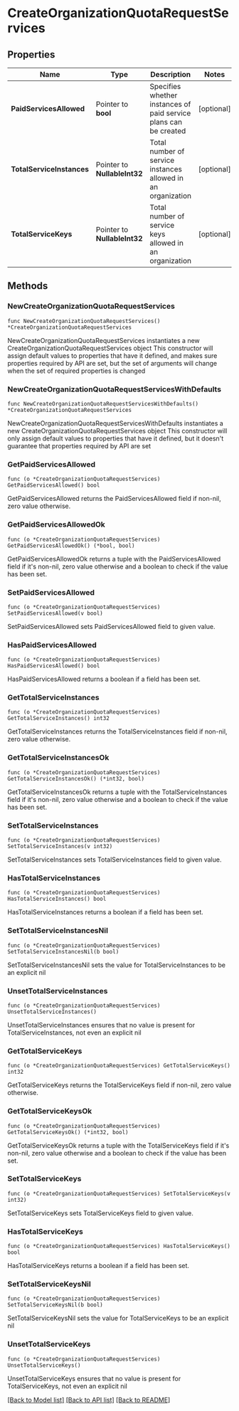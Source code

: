 # CreateOrganizationQuotaRequestServices

## Properties

Name | Type | Description | Notes
------------ | ------------- | ------------- | -------------
**PaidServicesAllowed** | Pointer to **bool** | Specifies whether instances of paid service plans can be created | [optional] 
**TotalServiceInstances** | Pointer to **NullableInt32** | Total number of service instances allowed in an organization | [optional] 
**TotalServiceKeys** | Pointer to **NullableInt32** | Total number of service keys allowed in an organization | [optional] 

## Methods

### NewCreateOrganizationQuotaRequestServices

`func NewCreateOrganizationQuotaRequestServices() *CreateOrganizationQuotaRequestServices`

NewCreateOrganizationQuotaRequestServices instantiates a new CreateOrganizationQuotaRequestServices object
This constructor will assign default values to properties that have it defined,
and makes sure properties required by API are set, but the set of arguments
will change when the set of required properties is changed

### NewCreateOrganizationQuotaRequestServicesWithDefaults

`func NewCreateOrganizationQuotaRequestServicesWithDefaults() *CreateOrganizationQuotaRequestServices`

NewCreateOrganizationQuotaRequestServicesWithDefaults instantiates a new CreateOrganizationQuotaRequestServices object
This constructor will only assign default values to properties that have it defined,
but it doesn't guarantee that properties required by API are set

### GetPaidServicesAllowed

`func (o *CreateOrganizationQuotaRequestServices) GetPaidServicesAllowed() bool`

GetPaidServicesAllowed returns the PaidServicesAllowed field if non-nil, zero value otherwise.

### GetPaidServicesAllowedOk

`func (o *CreateOrganizationQuotaRequestServices) GetPaidServicesAllowedOk() (*bool, bool)`

GetPaidServicesAllowedOk returns a tuple with the PaidServicesAllowed field if it's non-nil, zero value otherwise
and a boolean to check if the value has been set.

### SetPaidServicesAllowed

`func (o *CreateOrganizationQuotaRequestServices) SetPaidServicesAllowed(v bool)`

SetPaidServicesAllowed sets PaidServicesAllowed field to given value.

### HasPaidServicesAllowed

`func (o *CreateOrganizationQuotaRequestServices) HasPaidServicesAllowed() bool`

HasPaidServicesAllowed returns a boolean if a field has been set.

### GetTotalServiceInstances

`func (o *CreateOrganizationQuotaRequestServices) GetTotalServiceInstances() int32`

GetTotalServiceInstances returns the TotalServiceInstances field if non-nil, zero value otherwise.

### GetTotalServiceInstancesOk

`func (o *CreateOrganizationQuotaRequestServices) GetTotalServiceInstancesOk() (*int32, bool)`

GetTotalServiceInstancesOk returns a tuple with the TotalServiceInstances field if it's non-nil, zero value otherwise
and a boolean to check if the value has been set.

### SetTotalServiceInstances

`func (o *CreateOrganizationQuotaRequestServices) SetTotalServiceInstances(v int32)`

SetTotalServiceInstances sets TotalServiceInstances field to given value.

### HasTotalServiceInstances

`func (o *CreateOrganizationQuotaRequestServices) HasTotalServiceInstances() bool`

HasTotalServiceInstances returns a boolean if a field has been set.

### SetTotalServiceInstancesNil

`func (o *CreateOrganizationQuotaRequestServices) SetTotalServiceInstancesNil(b bool)`

 SetTotalServiceInstancesNil sets the value for TotalServiceInstances to be an explicit nil

### UnsetTotalServiceInstances
`func (o *CreateOrganizationQuotaRequestServices) UnsetTotalServiceInstances()`

UnsetTotalServiceInstances ensures that no value is present for TotalServiceInstances, not even an explicit nil
### GetTotalServiceKeys

`func (o *CreateOrganizationQuotaRequestServices) GetTotalServiceKeys() int32`

GetTotalServiceKeys returns the TotalServiceKeys field if non-nil, zero value otherwise.

### GetTotalServiceKeysOk

`func (o *CreateOrganizationQuotaRequestServices) GetTotalServiceKeysOk() (*int32, bool)`

GetTotalServiceKeysOk returns a tuple with the TotalServiceKeys field if it's non-nil, zero value otherwise
and a boolean to check if the value has been set.

### SetTotalServiceKeys

`func (o *CreateOrganizationQuotaRequestServices) SetTotalServiceKeys(v int32)`

SetTotalServiceKeys sets TotalServiceKeys field to given value.

### HasTotalServiceKeys

`func (o *CreateOrganizationQuotaRequestServices) HasTotalServiceKeys() bool`

HasTotalServiceKeys returns a boolean if a field has been set.

### SetTotalServiceKeysNil

`func (o *CreateOrganizationQuotaRequestServices) SetTotalServiceKeysNil(b bool)`

 SetTotalServiceKeysNil sets the value for TotalServiceKeys to be an explicit nil

### UnsetTotalServiceKeys
`func (o *CreateOrganizationQuotaRequestServices) UnsetTotalServiceKeys()`

UnsetTotalServiceKeys ensures that no value is present for TotalServiceKeys, not even an explicit nil

[[Back to Model list]](../README.md#documentation-for-models) [[Back to API list]](../README.md#documentation-for-api-endpoints) [[Back to README]](../README.md)


